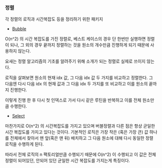 ### 정렬

각 정렬의 로직과 시간복잡도 등을 정리하기 위한 패키지

- [Bubble](./Bubble.java)

O(n^2) 의 시간 복잡도를 가진 정렬로, 베스트 케이스의 경우 단 한번만 실행하면 정렬이 되나, 그 외의 경우
끝까지 정렬하는 것을 원소의 개수만큼 진행하게 되기 때문에 사용하지 않는다.

요새는 정렬 알고리즘의 기초를 알려주기 위해 소개가 되는 정렬로 실제로 쓰이지 않는다.

로직을 살펴보면 원소의 현재 idx 값, 그 다음 idx 값 두 가지를 비교하고 정렬한다.
그 다음엔 다시 다음 idx 의 현재 값과 그 다음 idx 두 가지를 또 비교하고 이를 원소의 끝까지 진행한다.

이렇게 진행 한 후 다시 첫 인덱스로 가서 다시 같은 루틴을 반복하고 이를 전체 원소만큼 수행한다.

- [Select](./Select.java)

마찬가지로 O(n^2) 의 시간복잡도를 가지고 있으며 버블정렬과 다른 점은 항상 균일한 시간 복잡도를 가지고 있다는 것이다.
기본적인 로직은 가장 작은 (혹은 가장 큰) 값 하나를 전체에서 찾아서 맨 앞(혹은 맨 뒤) 배치하고 그 다음 원소에 대해 다시 동일한
정렬 로직을 수행하게 된다.

따라서 전체 로직의 n 팩토리얼만큼 수행되기 때문에 O(n^2) 이 수행되고 이 값은 전체 정렬이 되어있던, 안되어 있던 균일한 시간 복잡도를 가지는게
특징이다.